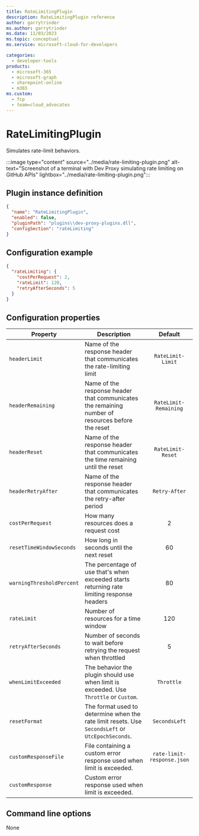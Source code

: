 ```yaml
---
title: RateLimitingPlugin
description: RateLimitingPlugin reference
author: garrytrinder
ms.author: garrytrinder
ms.date: 11/03/2023
ms.topic: conceptual
ms.service: microsoft-cloud-for-developers

categories:
  - developer-tools
products:
  - microsoft-365
  - microsoft-graph
  - sharepoint-online
  - m365
ms.custom:
  - fcp
  - team=cloud_advocates
---
```


# RateLimitingPlugin

Simulates rate-limit behaviors.

:::image type="content" source="../media/rate-limiting-plugin.png" alt-text="Screenshot of a terminal with Dev Proxy simulating rate limiting on GitHub APIs" lightbox="../media/rate-limiting-plugin.png":::

## Plugin instance definition

```json
{
  "name": "RateLimitingPlugin",
  "enabled": false,
  "pluginPath": "plugins\\dev-proxy-plugins.dll",
  "configSection": "rateLimiting"
}
```

## Configuration example

```json
{
  "rateLimiting": {
    "costPerRequest": 2,
    "rateLimit": 120,
    "retryAfterSeconds": 5
  }
}
```

## Configuration properties

| Property                  | Description                                                                                      |          Default           |
| ------------------------- | ------------------------------------------------------------------------------------------------ | :------------------------: |
| `headerLimit`             | Name of the response header that communicates the rate-limiting limit                            |     `RateLimit-Limit`      |
| `headerRemaining`         | Name of the response header that communicates the remaining number of resources before the reset |   `RateLimit-Remaining`    |
| `headerReset`             | Name of the response header that communicates the time remaining until the reset                 |     `RateLimit-Reset`      |
| `headerRetryAfter`        | Name of the response header that communicates the retry-after period                             |       `Retry-After`        |
| `costPerRequest`          | How many resources does a request cost                                                           |             2              |
| `resetTimeWindowSeconds`  | How long in seconds until the next reset                                                         |             60             |
| `warningThresholdPercent` | The percentage of use that's when exceeded starts returning rate limiting response headers     |             80             |
| `rateLimit`               | Number of resources for a time window                                                            |            120             |
| `retryAfterSeconds`       | Number of seconds to wait before retrying the request when throttled                             |             5              |
| `whenLimitExceeded`       | The behavior the plugin should use when limit is exceeded. Use `Throttle` or `Custom`.          |         `Throttle`         |
| `resetFormat`             | The format used to determine when the rate limit resets. Use `SecondsLeft` or `UtcEpochSeconds`. |       `SecondsLeft`        |
| `customResponseFile`      | File containing a custom error response used when limit is exceeded.                             | `rate-limit-response.json` |
| `customResponse`          | Custom error response used when limit is exceeded.                                               |                            |

## Command line options

None
